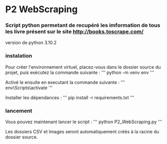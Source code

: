# P2 WebScraping

### Script python permetant de recupéré les imformation de tous les livre présent sur le site http://books.toscrape.com/

version de python 3.10.2

### instalation
Pour créer l'environnement virtuel, placez-vous dans le dossier source du projet, puis exécutez la commande suivante :
'''
python -m venv env
'''

Activé le ensuite en executant la commande suivante :
'''
env\Scripts\activate
'''

Installer les dépendances :
'''
pip install -r requirements.txt
'''
### lancement
Vous pouvez maintenant lancer le script :
'''
python P2_WebScraping.py
'''

Les dossiers CSV et Images seront automatiquement créés à la racine du dossier source.